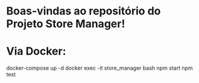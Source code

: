 # Boas-vindas ao repositório do Projeto Store Manager!

# Via Docker:
docker-compose up -d
docker exec -it store_manager bash
npm start
npm test
